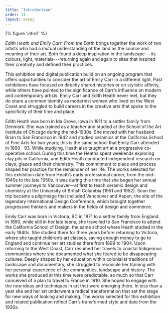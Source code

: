 ```yaml
---
title: "Introduction"
order: 11
layout: essay 
---
```


{% figure 'intro1' %}

*Edith Heath and Emily Carr: From the Earth* brings together the work of two artists who had a mutual understanding of the land as the source and meaning of their art. Both found a deep inspiration in the landscape---its colours, light, materials---returning again and again to sites that inspired their creativity and defined their practices.

This exhibition and digital publication build on an ongoing program that offers opportunities to consider the art of Emily Carr in a different light. Past exhibitions have focused on directly shared histories or on stylistic affinity, while others have pointed to the significance of Carr’s influence on modern and contemporary artists. Emily Carr and Edith Heath never met, but they do share a common identity as modernist women who lived on the West Coast and struggled to build careers in the creative arts that spoke to the specificity of their time and place.

Edith Heath was born in Ida Grove, Iowa in 1911 to a settler family from Denmark. She was trained as a teacher and studied at the School of the Art Institute of Chicago during the mid-1930s. She moved with her husband Brian to San Francisco in 1942 and studied ceramics at the California School of Fine Arts for two years; this is the same school that Emily Carr attended in 1890--93. While studying, Heath also taught art at a progressive co-operative school. During this time the Heaths spent weekends exploring clay pits in California, and Edith Heath conducted independent research on clays, glazes and their chemistry. This commitment to place and process shaped her practice for the remainder of her life. The works selected for this exhibition date from Heath’s early professional career, from the mid-1940s to the late 1950s. It was during this time that she began her annual summer journeys to Vancouver—at first to teach ceramic design and chemistry at the University of British Columbia (1951 and 1952). Soon the trip became a pilgrimage that included Vancouver and Aspen, the site of the legendary International Design Conference, which brought together progressive thinkers and makers in the fields of design and commerce.

Emily Carr was born in Victoria, BC in 1871 to a settler family from England. In 1890, while still in her late teens, she travelled to San Francisco to attend the California School of Design, the same school where Heath studied in the early 1940s. She studied there for three years before returning to Victoria, where she taught children’s art classes, saving enough money to go to England and continue her art studies there from 1899 to 1904. Upon returning to the West Coast, Carr resumed her travels to coastal Indigenous communities where she documented what she feared to be disappearing cultures. Deeply shaped by her education within colonialist traditions of landscape and documentary, she struggled to reconcile her training with her personal experience of the communities, landscape and history. The works she produced at this time were predictable, so much so that Carr conceived of a plan to travel to France in 1910. She hoped to engage with the new ideas and techniques in art that were emerging there. In less than a year she and her art underwent a radical transformation that set the stage for new ways of looking and making. The works selected for this exhibition and related publication reflect Carr’s transformed style and date from the 1930s.